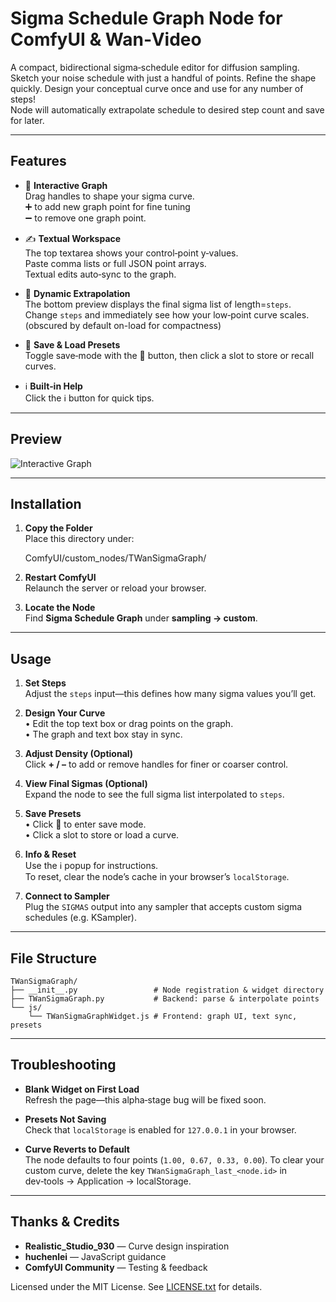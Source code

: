 # Sigma Schedule Graph Node for ComfyUI & Wan‑Video

A compact, bidirectional sigma‐schedule editor for diffusion sampling.
Sketch your noise schedule with just a handful of points. Refine the shape quickly.
Design your conceptual curve once and use for any number of steps!  
Node will automatically extrapolate schedule to desired step count and save for later. 

---

## Features

- 🎨 **Interactive Graph**  
  Drag handles to shape your sigma curve.  
  ➕ to add new graph point for fine tuning   
  ➖ to remove one graph point.

- ✍️ **Textual Workspace**  
  The top textarea shows your control‑point y‑values.  
  Paste comma lists or full JSON point arrays.  
  Textual edits auto‑sync to the graph.

- 🔄 **Dynamic Extrapolation**  
  The bottom preview displays the final sigma list of length=`steps`.   
  Change `steps` and immediately see how your low‑point curve scales.  
  (obscured by default on-load for compactness) 

- 💾 **Save & Load Presets**  
  Toggle save‑mode with the 💾 button, then click a slot to store or recall curves.

- ℹ️ **Built‑in Help**  
  Click the ℹ️ button for quick tips.

---

## Preview

![Interactive Graph](https://github.com/user-attachments/assets/0e666fa7-b203-4233-9862-23ec066ed097)

---

## Installation

1. **Copy the Folder**  
   Place this directory under:
   
   ComfyUI/custom_nodes/TWanSigmaGraph/
   
2. **Restart ComfyUI**  
   Relaunch the server or reload your browser.

3. **Locate the Node**  
   Find **Sigma Schedule Graph** under **sampling → custom**.

---

## Usage

1. **Set Steps**  
   Adjust the `steps` input—this defines how many sigma values you’ll get.

2. **Design Your Curve**  
   • Edit the top text box or drag points on the graph.  
   • The graph and text box stay in sync.

3. **Adjust Density (Optional)**  
   Click **+ / –** to add or remove handles for finer or coarser control.

4. **View Final Sigmas (Optional)**  
   Expand the node to see the full sigma list interpolated to `steps`.

5. **Save Presets**  
   • Click 💾 to enter save mode.  
   • Click a slot to store or load a curve.

6. **Info & Reset**  
   Use the ℹ️ popup for instructions.  
   To reset, clear the node’s cache in your browser’s `localStorage`.

7. **Connect to Sampler**  
   Plug the `SIGMAS` output into any sampler that accepts custom sigma schedules (e.g. KSampler).

---

## File Structure

```
TWanSigmaGraph/
├── __init__.py                 # Node registration & widget directory
├── TWanSigmaGraph.py           # Backend: parse & interpolate points
└── js/
    └── TWanSigmaGraphWidget.js # Frontend: graph UI, text sync, presets
```

---

## Troubleshooting

- **Blank Widget on First Load**  
  Refresh the page—this alpha‑stage bug will be fixed soon.

- **Presets Not Saving**  
  Check that `localStorage` is enabled for `127.0.0.1` in your browser.

- **Curve Reverts to Default**  
  The node defaults to four points (`1.00, 0.67, 0.33, 0.00`). To clear your custom curve, delete the key `TWanSigmaGraph_last_<node.id>` in dev‑tools → Application → localStorage.

---

## Thanks & Credits

- **Realistic_Studio_930** — Curve design inspiration  
- **huchenlei** — JavaScript guidance  
- **ComfyUI Community** — Testing & feedback  

Licensed under the MIT License. See [LICENSE.txt](LICENSE.txt) for details.
```
